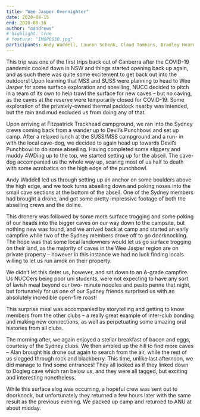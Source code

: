 ```yaml
---
title: "Wee Jasper Overnighter"
date: 2020-08-15
end: 2020-08-16
author: "oandrews"
# highlight: true
# feature: "IMGP0630.jpg"
participants: Andy Waddell, Lauren Schenk, Claud Tomkins, Bradley Hearn, Oliver Andrews + SUSS and MSS
---
```

This trip was one of the first trips back out of Canberra after the COVID-19 pandemic cooled down in NSW and things started opening back up again, and as such there was quite some excitement to get back out into the outdoors! Upon learning that MSS and SUSS were planning to head to Wee Jasper for some surface exploration and abseiling, NUCC decided to pitch in a team of its own to help trawl the surface for new caves – but no caving, as the caves at the reserve were temporarily closed for COVID-19. Some exploration of the privately-owned thermal paddock nearby was intended, but the rain and mud excluded us from doing any of that.

Upon arriving at Fitzpatrick Trackhead campground, we ran into the Sydney crews coming back from a wander up to Devil’s Punchbowl and set up camp. After a relaxed lunch at the SUSS/MSS campground and a run- in with the local cave-dog, we decided to again head up towards Devil’s Punchbowl to do some
abseiling. Having completed some slippery and muddy 4WDing up to the top, we started setting up for the abseil. The cave-dog accompanied us the whole way up, scaring most of us half to death with some acrobatics on the high edge of the punchbowl.

Andy Waddell led us through setting up an anchor on some boulders above the high edge, and we took turns abseiling down and poking noses into the small cave sections at the bottom of the abseil. One of the Sydney members had brought a drone, and got some pretty impressive footage of both the abseiling crews and the doline.

This dronery was followed by some more surface trogging and some poking of our heads into the bigger caves on our way down to the campsite, but nothing new was found, and we arrived back at camp and started an early campfire while two of the Sydney members drove off to go doorknocking. The hope was that some local landowners would let us go surface trogging on their land, as the majority of caves in the Wee Jasper region are on private property – however in this instance we had no luck finding locals willing to let us run amok on their property.

We didn’t let this deter us, however, and sat down to an A-grade campfire. Us NUCCers being poor uni students, were not expecting to have any sort of lavish meal beyond our two- minute noodles and pesto penne that night, but fortunately for us one of our Sydney friends surprised us with an absolutely incredible open-fire roast!

This surprise meal was accompanied by storytelling and getting to know members from the other clubs – a really great example of inter-club bonding and making new connections, as well as perpetuating some amazing oral histories from all clubs.

The morning after, we again enjoyed a stellar breakfast of bacon and eggs, courtesy of the Sydney clubs. We then ambled up the hill to find more caves – Alan brought his drone out again to search from the air, while the rest of us slogged through rock and blackberry. This time, unlike last afternoon, we did manage to find some entrances! They all looked as if they linked down to Dogleg cave which ran below us, and they were all tagged, but exciting and interesting nonetheless.

While this surface slog was occurring, a hopeful crew was sent out to doorknock, but unfortunately they returned a few hours later with the same result as the previous evening. We packed up camp and returned to ANU at about midday.